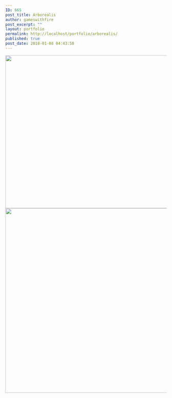 ```yaml
---
ID: 665
post_title: Arborealis
author: gameswithfire
post_excerpt: ""
layout: portfolio
permalink: http://localhost/portfolio/arborealis/
published: true
post_date: 2018-01-08 04:43:58
---
```

<img src="http://localhost/wp-content/uploads/2018/01/Arborealis01.jpg" alt="" width="728" height="477" class="alignleft size-full wp-image-664" />

<img src="http://localhost/wp-content/uploads/2018/01/Arborealis.jpg" alt="" width="768" height="576" class="alignleft size-full wp-image-663" />